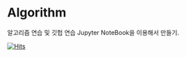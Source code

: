 # Algorithm
알고리즘 연습 및 깃헙 연습
Jupyter NoteBook을 이용해서 만들기.


[![Hits](https://hits.seeyoufarm.com/api/count/incr/badge.svg?url=https%3A%2F%2Fgithub.com%2Fgjbae1212%2Fhit-counter&count_bg=%2379C83D&title_bg=%234194BC&icon=java.svg&icon_color=%23FBF7F7&title=ChoiSungSik+Hit&edge_flat=true)](https://hits.seeyoufarm.com)
